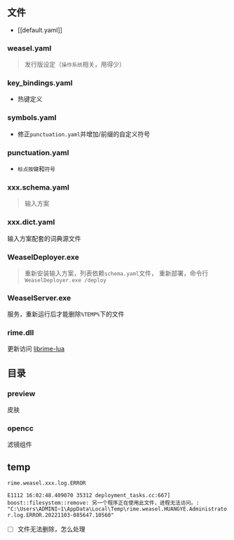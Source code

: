 
## 文件

- [[default.yaml]]
### weasel.yaml
> 发行版设定（`操作系统`相关，用得少）
### key_bindings.yaml
- 热键定义
### symbols.yaml
- 修正`punctuation.yaml`并增加/前缀的自定义符号
### punctuation.yaml
- `标点按键`和`符号`
### xxx.schema.yaml
> 输入方案
### xxx.dict.yaml
输入方案配套的词典源文件

### WeaselDeployer.exe
> 重新安装输入方案，列表依赖`schema.yaml`文件，
重新部署，命令行`WeaselDeployer.exe /deploy`
### WeaselServer.exe
服务，重新运行后才能删除`%TEMP%`下的文件

### rime.dll
更新访问 [librime-lua](https://github.com/shewer/librime-lua/releases)
## 目录
### preview
皮肤

### opencc
滤镜组件

## temp
`rime.weasel.xxx.log.ERROR`

`E1112 16:02:48.409070 35312 deployment_tasks.cc:667] boost::filesystem::remove: 另一个程序正在使用此文件，进程无法访问。: "C:\Users\ADMINI~1\AppData\Local\Temp\rime.weasel.HUANGYE.Administrator.log.ERROR.20221103-085647.10560"
`
- [ ] 文件无法删除，怎么处理
